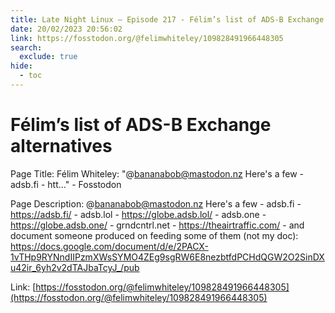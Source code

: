 ```yaml
---
title: Late Night Linux – Episode 217 - Félim’s list of ADS-B Exchange alternatives
date: 20/02/2023 20:56:02
link: https://fosstodon.org/@felimwhiteley/109828491966448305
search:
  exclude: true
hide:
  - toc
---
```


# Félim’s list of ADS-B Exchange alternatives

Page Title: Félim Whiteley: "@bananabob@mastodon.nz Here's a few - adsb.fi - htt…" - Fosstodon

Page Description: @bananabob@mastodon.nz Here's a few - adsb.fi - https://adsb.fi/ - adsb.lol - https://globe.adsb.lol/ - adsb.one - https://globe.adsb.one/ - grndcntrl.net - https://theairtraffic.com/ - and document someone produced on feeding some of them (not my doc): https://docs.google.com/document/d/e/2PACX-1vTHp9RYNndIIPzmXWsSYMO4ZEg9sgRW6E8nezbtfdPCHdQGW2O2SinDXu42ir_6yh2v2dTAJbaTcyJ_/pub 

Link: [https://fosstodon.org/@felimwhiteley/109828491966448305](https://fosstodon.org/@felimwhiteley/109828491966448305)